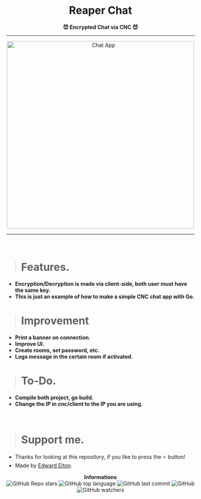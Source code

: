 <h1 align="center">Reaper Chat</h1>

<p align='center'>
    <b>😈 Encrypted Chat via CNC 😈</b>
</p>

----

<p align="center">
      <img src="https://cdn.discordapp.com/attachments/1065385280393203892/1070107230327812107/image.png" alt="Chat App" width="500">
</p>

---

<br/>

> # Features.

* **Encryption/Decryption is made via client-side, both user must have the same key.**
* **This is just an example of how to make a simple CNC chat app with Go.**

> # Improvement

* **Print a banner on connection.**
* **Improve UI.**
* **Create rooms, set password, etc.**
* **Logs message in the certain room if activated.**

> # To-Do.

* **Compile both project, go build.**
* **Change the IP in cnc/client to the IP you are using.**

<br/>

> # Support me.

* Thanks for looking at this repository, if you like to press the ⭐ button!
* Made by [Edward Elton](https://github.com/edwardelton).

<p align="center">
    <b>Informations</b><br>
    <img alt="GitHub Repo stars" src="https://img.shields.io/github/stars/edwardelton/Reaper-Chat?color=7143de">
    <img alt="GitHub top language" src="https://img.shields.io/github/languages/top/edwardelton/Reaper-Chat?color=7143de">
    <img alt="GitHub last commit" src="https://img.shields.io/github/last-commit/edwardelton/Reaper-Chat?color=7143de">
    <img alt="GitHub" src="https://img.shields.io/github/license/edwardelton/Reaper-Chat?color=7143de">
    <img alt="GitHub watchers" src="https://img.shields.io/github/watchers/edwardelton/Reaper-Chat?color=7143de">
</p>
